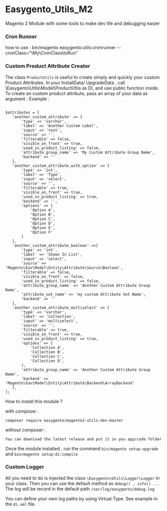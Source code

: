# Easygento_Utils_M2
Magento 2 Module with some tools to make dev life and debugging easier

### Cron Runner ###

how to use :
bin/magento easygento:utils:cronrunner --cronClass="\My\CronClass\toRun"

### Custom Product Attribute Creator ###
The class `ProductUtils` is useful to create simply and quickly your custom Product Attributes.
In your InstallData/ UpgradeData , call \Easygento\Utils\Model\ProductUtils as DI,
and use public function inside. 
To create an custom product attribute, pass an array of your data as argument :
Example :
<pre><code>
$attributes = [
   'another_custom_attribute' => [
       'type' => 'varchar',
       'label' => 'Another Custom Label',
       'input' => 'text',
       'source' => '',
       'filterable' => false,
       'visible_on_front' => true,
       'used_in_product_listing' => false,
       'attribute_group_name' => 'My Custom Attribute Group Name',
       'backend' => ''
   ],
   'another_custom_attribute_with_option' => [
       'type' => 'int',
       'label' => 'Type',
       'input' => 'select',
       'source' => '',
       'filterable' => true,
       'visible_on_front' => true,
       'used_in_product_listing' => true,
       'backend' => '',
       'options' => [
           'Option A',
           'Option B',
           'Option C',
           'Option D',
           'Option E',
           'Option F'
       ]
   ],
   'another_custom_attribute_boolean' =>[
       'type' => 'int',
       'label' => 'Shown In List',
       'input' => 'select',
       'source' => 'Magento\Eav\Model\Entity\Attribute\Source\Boolean',
       'filterable' => false,
       'visible_on_front' => false,
       'used_in_product_listing' => false,
       'attribute_group_name' => 'Another Custom Attribute Group Name',
       'attribute_set_name' => 'my custom Attribute Set Name',
       'backend' => ''
   ],
   'another_custom_attribute_multiselect' => [
       'type' => 'varchar',
       'label' => 'Collection',
       'input' => 'multiselect',
       'source' => '',
       'filterable' => true,
       'visible_on_front' => true,
       'used_in_product_listing' => true,
       'options' => [
           'Collection A',
           'Collection B',
           'Collection C',
           'Collection D',
       ],
       'attribute_group_name' => 'Another Custom Attribute Group Name',
       'backend' => 'Magento\Eav\Model\Entity\Attribute\Backend\ArrayBackend'
   ],
];
</code></pre>

How to install this module ?

with composer : 

`composer require easygento/magento2-utils:dev-master`

without composer :

`You can download the latest release and put it in you app/code folder`

Once the module installed , run the command 
`bin/magento setup:upgrade` and  `bin/magento setup:di:compile`

### Custom Logger ###
All you need to do is injected the class `\Easygento\Utils\Logger\Logger` in your class.
Then you can use the default method as `debug() , info() ...`
The log will be record in the default path `/var/log/easygento/debug.log`

You can define your own log paths by using Virtual Type. See example in the `di.xml` file.
